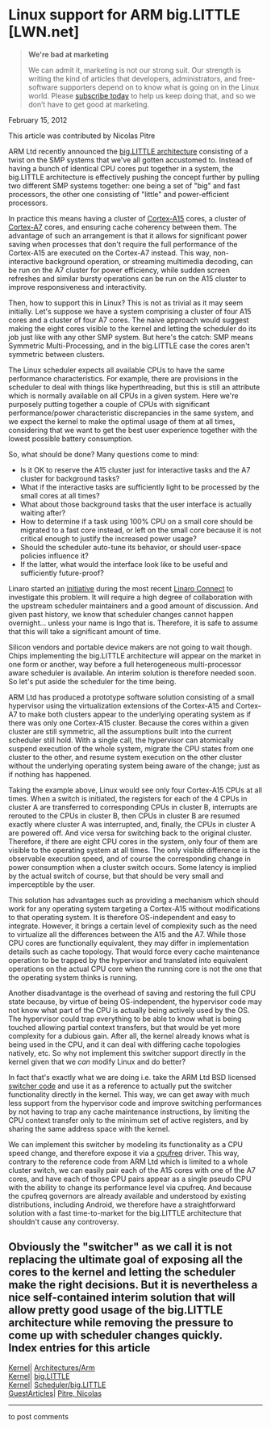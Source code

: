 # Linux support for ARM big.LITTLE [LWN.net]

> **We're bad at marketing**
> 
> We can admit it, marketing is not our strong suit. Our strength is writing the kind of articles that developers, administrators, and free-software supporters depend on to know what is going on in the Linux world. Please [subscribe today](/Promo/nsn-bad/subscribe) to help us keep doing that, and so we don’t have to get good at marketing. 

February 15, 2012

This article was contributed by Nicolas Pitre

ARM Ltd recently announced the [big.LITTLE architecture](http://www.arm.com/products/processors/technologies/bigLITTLEprocessing.php) consisting of a twist on the SMP systems that we've all gotten accustomed to. Instead of having a bunch of identical CPU cores put together in a system, the big.LITTLE architecture is effectively pushing the concept further by pulling two different SMP systems together: one being a set of "big" and fast processors, the other one consisting of "little" and power-efficient processors. 

In practice this means having a cluster of [Cortex-A15](http://www.arm.com/products/processors/cortex-a/cortex-a15.php) cores, a cluster of [Cortex-A7](http://www.arm.com/products/processors/cortex-a/cortex-a7.php) cores, and ensuring cache coherency between them. The advantage of such an arrangement is that it allows for significant power saving when processes that don't require the full performance of the Cortex-A15 are executed on the Cortex-A7 instead. This way, non-interactive background operation, or streaming multimedia decoding, can be run on the A7 cluster for power efficiency, while sudden screen refreshes and similar bursty operations can be run on the A15 cluster to improve responsiveness and interactivity. 

Then, how to support this in Linux? This is not as trivial as it may seem initially. Let's suppose we have a system comprising a cluster of four A15 cores and a cluster of four A7 cores. The naive approach would suggest making the eight cores visible to the kernel and letting the scheduler do its job just like with any other SMP system. But here's the catch: SMP means Symmetric Multi-Processing, and in the big.LITTLE case the cores aren't symmetric between clusters. 

The Linux scheduler expects all available CPUs to have the same performance characteristics. For example, there are provisions in the scheduler to deal with things like hyperthreading, but this is still an attribute which is normally available on all CPUs in a given system. Here we're purposely putting together a couple of CPUs with significant performance/power characteristic discrepancies in the same system, and we expect the kernel to make the optimal usage of them at all times, considering that we want to get the best user experience together with the lowest possible battery consumption. 

So, what should be done? Many questions come to mind: 

  * Is it OK to reserve the A15 cluster just for interactive tasks and the A7 cluster for background tasks? 
  * What if the interactive tasks are sufficiently light to be processed by the small cores at all times? 
  * What about those background tasks that the user interface is actually waiting after? 
  * How to determine if a task using 100% CPU on a small core should be migrated to a fast core instead, or left on the small core because it is not critical enough to justify the increased power usage? 
  * Should the scheduler auto-tune its behavior, or should user-space policies influence it? 
  * If the latter, what would the interface look like to be useful and sufficiently future-proof? 



Linaro started an [initiative](https://blueprints.launchpad.net/linux-linaro/+spec/linaro-kernel-q112-baby-steps-to-big-little-mp) during the most recent [Linaro Connect](http://connect.linaro.org/events/event/lcq1-12/) to investigate this problem. It will require a high degree of collaboration with the upstream scheduler maintainers and a good amount of discussion. And given past history, we know that scheduler changes cannot happen overnight... unless your name is Ingo that is. Therefore, it is safe to assume that this will take a significant amount of time. 

Silicon vendors and portable device makers are not going to wait though. Chips implementing the big.LITTLE architecture will appear on the market in one form or another, way before a full heterogeneous multi-processor aware scheduler is available. An interim solution is therefore needed soon. So let's put aside the scheduler for the time being. 

ARM Ltd has produced a prototype software solution consisting of a small hypervisor using the virtualization extensions of the Cortex-A15 and Cortex-A7 to make both clusters appear to the underlying operating system as if there was only one Cortex-A15 cluster. Because the cores within a given cluster are still symmetric, all the assumptions built into the current scheduler still hold. With a single call, the hypervisor can atomically suspend execution of the whole system, migrate the CPU states from one cluster to the other, and resume system execution on the other cluster without the underlying operating system being aware of the change; just as if nothing has happened. 

Taking the example above, Linux would see only four Cortex-A15 CPUs at all times. When a switch is initiated, the registers for each of the 4 CPUs in cluster A are transferred to corresponding CPUs in cluster B, interrupts are rerouted to the CPUs in cluster B, then CPUs in cluster B are resumed exactly where cluster A was interrupted, and, finally, the CPUs in cluster A are powered off. And vice versa for switching back to the original cluster. Therefore, if there are eight CPU cores in the system, only four of them are visible to the operating system at all times. The only visible difference is the observable execution speed, and of course the corresponding change in power consumption when a cluster switch occurs. Some latency is implied by the actual switch of course, but that should be very small and imperceptible by the user. 

This solution has advantages such as providing a mechanism which should work for any operating system targeting a Cortex-A15 without modifications to that operating system. It is therefore OS-independent and easy to integrate. However, it brings a certain level of complexity such as the need to virtualize all the differences between the A15 and the A7. While those CPU cores are functionally equivalent, they may differ in implementation details such as cache topology. That would force every cache maintenance operation to be trapped by the hypervisor and translated into equivalent operations on the actual CPU core when the running core is not the one that the operating system thinks is running. 

Another disadvantage is the overhead of saving and restoring the full CPU state because, by virtue of being OS-independent, the hypervisor code may not know what part of the CPU is actually being actively used by the OS. The hypervisor could trap everything to be able to know what is being touched allowing partial context transfers, but that would be yet more complexity for a dubious gain. After all, the kernel already knows what is being used in the CPU, and it can deal with differing cache topologies natively, etc. So why not implement this switcher support directly in the kernel given that we _can_ modify Linux and do better? 

In fact that's exactly what we are doing i.e. take the ARM Ltd BSD licensed [switcher code](http://git.linaro.org/gitweb?p=arm/big.LITTLE/switcher.git;a=summary) and use it as a reference to actually put the switcher functionality directly in the kernel. This way, we can get away with much less support from the hypervisor code and improve switching performances by not having to trap any cache maintenance instructions, by limiting the CPU context transfer only to the minimum set of active registers, and by sharing the same address space with the kernel. 

We can implement this switcher by modeling its functionality as a CPU speed change, and therefore expose it via a [cpufreq](http://www.ibm.com/developerworks/linux/library/l-cpufreq-1/index.html) driver. This way, contrary to the reference code from ARM Ltd which is limited to a whole cluster switch, we can easily pair each of the A15 cores with one of the A7 cores, and have each of those CPU pairs appear as a single pseudo CPU with the ability to change its performance level via cpufreq. And because the cpufreq governors are already available and understood by existing distributions, including Android, we therefore have a straightforward solution with a fast time-to-market for the big.LITTLE architecture that shouldn't cause any controversy. 

Obviously the "switcher" as we call it is not replacing the ultimate goal of exposing all the cores to the kernel and letting the scheduler make the right decisions. But it is nevertheless a nice self-contained interim solution that will allow pretty good usage of the big.LITTLE architecture while removing the pressure to come up with scheduler changes quickly.  
Index entries for this article  
---  
[Kernel](/Kernel/Index)| [Architectures/Arm](/Kernel/Index#Architectures-Arm)  
[Kernel](/Kernel/Index)| [big.LITTLE](/Kernel/Index#big.LITTLE)  
[Kernel](/Kernel/Index)| [Scheduler/big.LITTLE](/Kernel/Index#Scheduler-big.LITTLE)  
[GuestArticles](/Archives/GuestIndex/)| [Pitre, Nicolas](/Archives/GuestIndex/#Pitre_Nicolas)  
  


* * *

to post comments 
